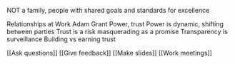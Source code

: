 NOT a family, people with shared goals and standards for excellence

Relationships at Work Adam Grant
Power, trust
Power is dynamic, shifting between parties
Trust is a risk masquerading as a promise
Transparency is surveillance
Building vs earning trust

[[Ask questions]]
[[Give feedback]]
[[Make slides]]
[[Work meetings]]